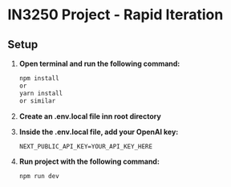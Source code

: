# IN3250 Project - Rapid Iteration

## Setup

1. **Open terminal and run the following command:**

   ```bash
   npm install
   or
   yarn install
   or similar
   ```

2. **Create an .env.local file inn root directory**

3. **Inside the .env.local file, add your OpenAI key:**

   ```
   NEXT_PUBLIC_API_KEY=YOUR_API_KEY_HERE
   ```

4. **Run project with the following command:**
   ```
   npm run dev
   ```
